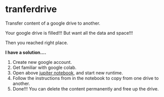 # tranferdrive
Transfer content of a google drive to another.

Your google drive is filled!!! But want all the data and space!!!

Then you reached right place.

**I have a solution....**

1. Create new google account.
2. Get familiar with google colab.
3. Open above [jupiter notebook](https://colab.research.google.com/github/ashwahegde/tranferdrive/blob/master/drive_content_copy.ipynb), and start new runtime.
4. Follow the instructions from in the notebook to copy from one drive to another.
5. Done!!! You can delete the content permanently and free up the drive.
